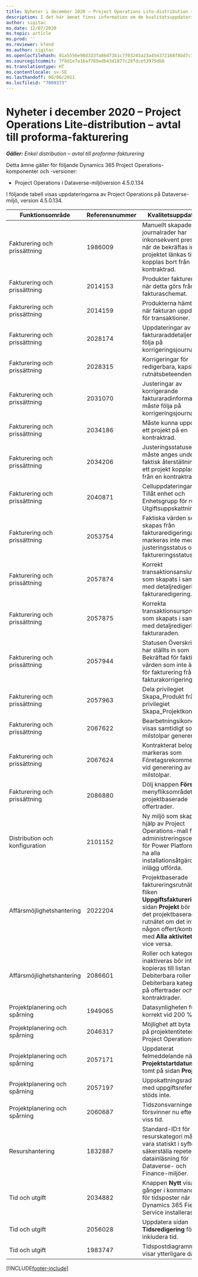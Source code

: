 ```yaml
---
title: Nyheter i december 2020 – Project Operations Lite-distribution – avtal till proforma-fakturering
description: I det här ämnet finns information om de kvalitetsuppdateringar som är tillgängliga i utgåvan för december 2020 för Project Operations Lite-distribution - avtal till proforma-fakturering.
author: sigitac
ms.date: 12/07/2020
ms.topic: article
ms.prod: ''
ms.reviewer: kfend
ms.author: sigitac
ms.openlocfilehash: 81a5556e98d333fa86d73b1c7f03245a23a454372168f8bd7c79fc4425387734
ms.sourcegitcommit: 7f8d1e7a16af769adb43d1877c28fdce53975db8
ms.translationtype: HT
ms.contentlocale: sv-SE
ms.lasthandoff: 08/06/2021
ms.locfileid: "7009373"
---
```

# <a name="whats-new-december-2020---project-operations-lite-deployment---deal-to-proforma-invoicing"></a>Nyheter i december 2020 – Project Operations Lite-distribution – avtal till proforma-fakturering

_**Gäller:** Enkel distribution – avtal till proforma-fakturering_

Detta ämne gäller för följande Dynamics 365 Project Operations-komponenter och -versioner:

  - Project Operations i Dataverse-miljöversion 4.5.0.134 

I följande tabell visas uppdateringarna av Project Operations på Dataverse-miljö, version 4.5.0.134.

| **Funktionsområde** | **Referensnummer** | **Kvalitetsuppdatering** |
| --- | --- | --- |
| Fakturering och prissättning | 1986009 | Manuellt skapade journalrader har inkonsekvent prestanda när de bekräftas innan projektet länkas till eller kopplas bort från en kontraktrad. |
| Fakturering och prissättning | 2014153 | Produkter faktureras inte när detta görs från fakturaschemat. |
| Fakturering och prissättning | 2014159 | Produkterna hämtas inte när fakturan uppdateras för transaktioner. |
| Fakturering och prissättning | 2028174 | Uppdateringar av fakturaraddetaljer ska följa på korrigeringsjournallogik. |
| Fakturering och prissättning | 2028315 | Korrigeringar för redigerbara, kapslade rutnätsbeteenden. |
| Fakturering och prissättning | 2031070 | Justeringar av korrigerande fakturaradinformation måste följa på korrigeringsjournallogik. |
| Fakturering och prissättning | 2034186 | Måste kunna uppdatera ett projekt på en kontraktrad. |
| Fakturering och prissättning | 2034206 | Justeringsstatusen måste anges under faktisk återställning när ett projekt kopplas bort från en kontraktrad. |
| Fakturering och prissättning | 2040871 | Celluppdateringarna Tillåt enhet och Enhetsgrupp för rutnätet Utgiftsuppskattningar. |
| Fakturering och prissättning | 2053754 | Faktiska värden som skapas från fakturaredigeringar markeras inte med justeringsstatus och faktureringsstatus. |
| Fakturering och prissättning | 2057874 | Korrekt transaktionsanslutning som skapats i samband med detaljredigering av fakturaredigering. |
| Fakturering och prissättning | 2057875 | Korrekta transaktionsursprung som skapats i samband med detaljredigering av fakturaraden. |
| Fakturering och prissättning | 2057944 | Statusen Överskrid inte har ställts in som Bekräftad för faktiska värden som inte är redo för fakturering från en fakturakorrigering. |
| Fakturering och prissättning | 2057963 | Dela privilegiet Skapa\_Produkt från privilegiet Skapa\_Projektkontrakt. |
| Fakturering och prissättning | 2067622 | Bearbetningsikonen ska visas samtidigt som milstolpar genereras. |
| Fakturering och prissättning | 2067624 | Kontrakterat belopp ska markeras som Företagsrekommendation vid generering av milstolpar. |
| Fakturering och prissättning | 2086880 | Dölj knappen **Förslag** i menyfliksområdet för projektbaserade offertrader. |
| Distribution och konfiguration | 2101152 | Ny miljö som skapas med hjälp av Project Operations-mall från administreringscentret för Power Platform måste ha alla installationsåtgärder för inlägg utförda. |
|   Affärsmöjlighetshantering | 2022204 | Projektbaserade faktureringsrutnät på fliken **Uppgiftsfakturering** på sidan **Projekt** bör dölja det projektbaserade rutnätet om det inte finns någon offert/kontraktrad med **Alla aktiviteter** och vice versa. |
|   Affärsmöjlighetshantering | 2086601 | Roller och kategorier som inaktiveras bör inte kopieras till listan för Debiterbara roller och Debiterbara kategorier på offertrader och kontraktrader. |
| Projektplanering och spårning | 1949065 | Datasynligheten fungerar korrekt vid 200 % zoom |
| Projektplanering och spårning | 2046317 | Möjlighet att byta namn på projektentiteten i Project Operations |
| Projektplanering och spårning | 2057171 | Uppdaterat felmeddelande när fältet **Projektstartdatum** är tomt på sidan **Projekt**. |
| Projektplanering och spårning | 2057197 | Uppskattningsradtext med uppgiftsreferens stöds inte. |
| Projektplanering och spårning | 2060687 | Tidszonsvarningen försvinner nu efter en viss tid. |
| Resurshantering | 1832887 | Standard-ID:t för resurskategori måste vara statiskt i syfte att säkerställa repeterbara datainläsning för Dataverse- och Finance-miljöer. |
| Tid och utgift | 2034882 | Knappen **Nytt** visas två gånger i kommandofältet för tidsposter när Dynamics 365 Field Service installeras. |
| Tid och utgift | 2056028 | Uppdatera sidan **Tidsredigering** för att inkludera tid. |
| Tid och utgift | 1983747 | Tidspostdiagrammet visar ytterligare data. |


[!INCLUDE[footer-include](../../includes/footer-banner.md)]